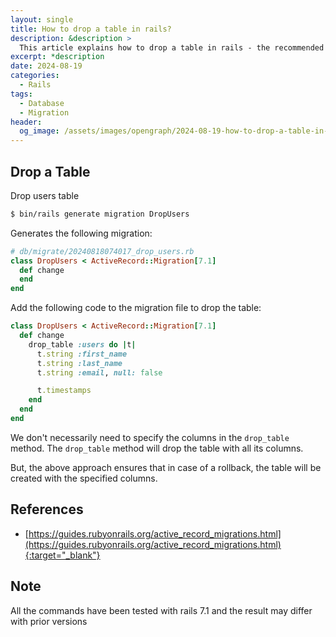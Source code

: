 ```yaml
---
layout: single
title: How to drop a table in rails?
description: &description >
  This article explains how to drop a table in rails - the recommended way.
excerpt: *description
date: 2024-08-19
categories:
  - Rails
tags:
  - Database
  - Migration
header:
  og_image: /assets/images/opengraph/2024-08-19-how-to-drop-a-table-in-rails.png
---
```


## Drop a Table

Drop users table

```bash
$ bin/rails generate migration DropUsers
```

Generates the following migration:

```ruby
# db/migrate/20240818074017_drop_users.rb
class DropUsers < ActiveRecord::Migration[7.1]
  def change
  end
end
```

Add the following code to the migration file to drop the table:

```ruby
class DropUsers < ActiveRecord::Migration[7.1]
  def change
    drop_table :users do |t|
      t.string :first_name
      t.string :last_name
      t.string :email, null: false

      t.timestamps
    end
  end
end
```

We don't necessarily need to specify the columns in the `drop_table` method.
The `drop_table` method will drop the table with all its columns.

But, the above approach ensures that in case of a rollback, the table will be created with the specified columns.

## References

- [https://guides.rubyonrails.org/active_record_migrations.html](https://guides.rubyonrails.org/active_record_migrations.html){:target="_blank"}

## Note

All the commands have been tested with rails 7.1 and the result may differ with prior versions
